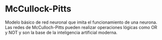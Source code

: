 # McCullock-Pitts
Modelo básico de red neuronal que imita el funcionamiento de una neurona. Las redes de McCulloch-Pitts pueden realizar operaciones lógicas como OR y NOT y son la base de la inteligencia artificial moderna.
